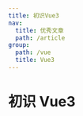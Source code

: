 ```yaml
---
title: 初识Vue3
nav:
  title: 优秀文章
  path: /article
group:
  path: /vue
  title: Vue3
---
```


# 初识 Vue3
